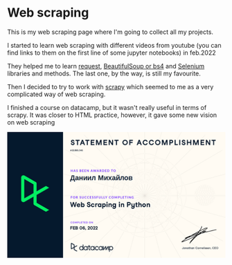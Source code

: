 # Web scraping

This is my web scraping page where I'm going to collect all my projects.

I started to learn web scraping with different videos from youtube (you can find links to them on the first line of some jupyter notebooks) in feb.2022

They helped me to learn [request](https://docs.python-requests.org/en/latest/), [BeautifulSoup or bs4](https://www.crummy.com/software/BeautifulSoup/bs4/doc/) and [Selenium](https://www.selenium.dev/) libraries and methods. The last one, by the way, is still my favourite.

Then I decided to try to work with [scrapy](https://scrapy.org/) which seemed to me as a very complicated way of web scraping.

I finished a course on datacamp, but it wasn't really useful in terms of scrapy. It was closer to HTML practice, however, it gave some new vision on web scraping

![GitHub Python Web scraping course](https://github.com/MikhailovDaniil/parsingPY/blob/main/certificate.png)

